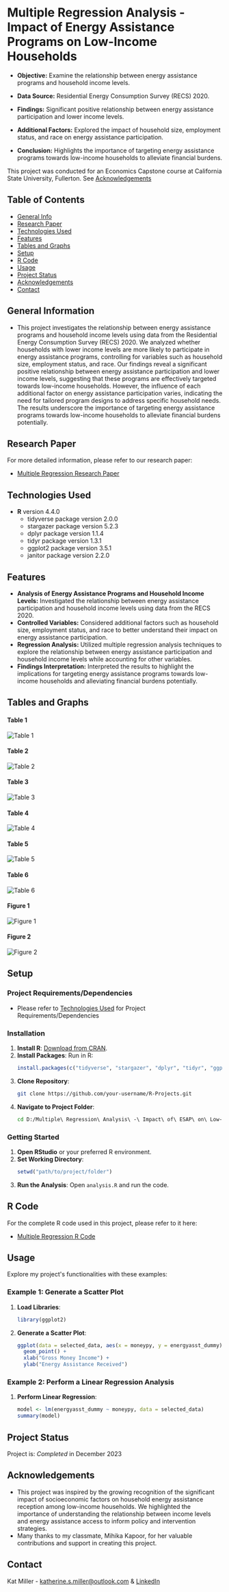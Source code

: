 # Multiple Regression Analysis - Impact of Energy Assistance Programs on Low-Income Households 

- **Objective:** Examine the relationship between energy assistance programs and household income levels.

- **Data Source:** Residential Energy Consumption Survey (RECS) 2020.

- **Findings:** Significant positive relationship between energy assistance participation and lower income levels.

- **Additional Factors:** Explored the impact of household size, employment status, and race on energy assistance participation.

- **Conclusion:** Highlights the importance of targeting energy assistance programs towards low-income households to alleviate financial burdens.

This project was conducted for an Economics Capstone course at California State University, Fullerton. See [Acknowledgements](#acknowledgements)

## Table of Contents

* [General Info](#general-information)
* [Research Paper](#research-paper)
* [Technologies Used](#technologies-used)
* [Features](#features)
* [Tables and Graphs](#Tables-and-Graphs)
* [Setup](#setup)
* [R Code](#R-code)
* [Usage](#usage)
* [Project Status](#project-status)
* [Acknowledgements](#acknowledgements)
* [Contact](#contact)

## General Information

- This project investigates the relationship between energy assistance programs and household income levels using data from the Residential Energy Consumption Survey (RECS) 2020. We analyzed whether households with lower income levels are more likely to participate in energy assistance programs, controlling for variables such as household size, employment status, and race. Our findings reveal a significant positive relationship between energy assistance participation and lower income levels, suggesting that these programs are effectively targeted towards low-income households. However, the influence of each additional factor on energy assistance participation varies, indicating the need for tailored program designs to address specific household needs. The results underscore the importance of targeting energy assistance programs towards low-income households to alleviate financial burdens potentially.

## Research Paper
For more detailed information, please refer to our research paper:
- [Multiple Regression Research Paper](https://github.com/katmiller00/R-Projects/blob/b859205463b7174dcb94f659ca521e67068309e2/Multiple%20Regression%20Analysis%20-%20Impact%20of%20ESAP%20on%20Low-Income%20Households/Multiple%20Regression%20Research%20Paper.pdf)

## Technologies Used 

- **R** version 4.4.0
  - tidyverse package version 2.0.0
  - stargazer package version 5.2.3
  - dplyr package version 1.1.4
  - tidyr package version 1.3.1
  - ggplot2 package version 3.5.1
  - janitor package version 2.2.0

## Features

- **Analysis of Energy Assistance Programs and Household Income Levels:** Investigated the relationship between energy assistance participation and household income levels using data from the RECS 2020.
- **Controlled Variables:** Considered additional factors such as household size, employment status, and race to better understand their impact on energy assistance participation.
- **Regression Analysis:** Utilized multiple regression analysis techniques to explore the relationship between energy assistance participation and household income levels while accounting for other variables.
- **Findings Interpretation:** Interpreted the results to highlight the implications for targeting energy assistance programs towards low-income households and alleviating financial burdens potentially.

## Tables and Graphs

#### Table 1
![Table 1](https://github.com/katmiller00/R-Projects/blob/7be3c19b46f9a3be7428501e8f6944c34626adb7/Multiple%20Regression%20Analysis%20-%20Impact%20of%20ESAP%20on%20Low-Income%20Households/Table%201.png)

#### Table 2
![Table 2](https://github.com/katmiller00/R-Projects/blob/7be3c19b46f9a3be7428501e8f6944c34626adb7/Multiple%20Regression%20Analysis%20-%20Impact%20of%20ESAP%20on%20Low-Income%20Households/Table%202.png)

#### Table 3
![Table 3](https://github.com/katmiller00/R-Projects/blob/7be3c19b46f9a3be7428501e8f6944c34626adb7/Multiple%20Regression%20Analysis%20-%20Impact%20of%20ESAP%20on%20Low-Income%20Households/Table%203.png)

#### Table 4
![Table 4](https://github.com/katmiller00/R-Projects/blob/7be3c19b46f9a3be7428501e8f6944c34626adb7/Multiple%20Regression%20Analysis%20-%20Impact%20of%20ESAP%20on%20Low-Income%20Households/Table%204.png)

#### Table 5
![Table 5](https://github.com/katmiller00/R-Projects/blob/7be3c19b46f9a3be7428501e8f6944c34626adb7/Multiple%20Regression%20Analysis%20-%20Impact%20of%20ESAP%20on%20Low-Income%20Households/Table%205.png)

#### Table 6
![Table 6](https://github.com/katmiller00/R-Projects/blob/7be3c19b46f9a3be7428501e8f6944c34626adb7/Multiple%20Regression%20Analysis%20-%20Impact%20of%20ESAP%20on%20Low-Income%20Households/Table%206.png)

#### Figure 1
![Figure 1](https://github.com/katmiller00/R-Projects/blob/7be3c19b46f9a3be7428501e8f6944c34626adb7/Multiple%20Regression%20Analysis%20-%20Impact%20of%20ESAP%20on%20Low-Income%20Households/Figure%201.png)

#### Figure 2
![Figure 2](https://github.com/katmiller00/R-Projects/blob/7be3c19b46f9a3be7428501e8f6944c34626adb7/Multiple%20Regression%20Analysis%20-%20Impact%20of%20ESAP%20on%20Low-Income%20Households/Figure%202.png)

## Setup
### Project Requirements/Dependencies

- Please refer to [Technologies Used](#technologies-used) for Project Requirements/Dependencies
  
### Installation

1. **Install R**: [Download from CRAN](https://cran.r-project.org/).
2. **Install Packages**: Run in R:
    ```R
    install.packages(c("tidyverse", "stargazer", "dplyr", "tidyr", "ggplot2", "janitor"))
    ```
3. **Clone Repository**:
    ```bash
    git clone https://github.com/your-username/R-Projects.git
    ```
4. **Navigate to Project Folder**:
    ```bash
    cd D:/Multiple\ Regression\ Analysis\ -\ Impact\ of\ ESAP\ on\ Low-Income\ Households
    ```
### Getting Started

1. **Open RStudio** or your preferred R environment.
2. **Set Working Directory**:
    ```R
    setwd("path/to/project/folder")
    ```
3. **Run the Analysis**: Open `analysis.R` and run the code.

## R Code

For the complete R code used in this project, please refer to it here:
- [Multiple Regression R Code](https://github.com/katmiller00/R-Projects/blob/b859205463b7174dcb94f659ca521e67068309e2/Multiple%20Regression%20Analysis%20-%20Impact%20of%20ESAP%20on%20Low-Income%20Households/Multiple%20Regression%20R%20Code.R)

## Usage
Explore my project's functionalities with these examples:

### Example 1: Generate a Scatter Plot

1. **Load Libraries**:
    ```R
    library(ggplot2)
    ```
2. **Generate a Scatter Plot**:
    ```R
    ggplot(data = selected_data, aes(x = moneypy, y = energyasst_dummy)) +
      geom_point() +
      xlab("Gross Money Income") +
      ylab("Energy Assistance Received")
    ```
### Example 2: Perform a Linear Regression Analysis
1. **Perform Linear Regression**:
    ```R
    model <- lm(energyasst_dummy ~ moneypy, data = selected_data)
    summary(model)
    ```
## Project Status
Project is: *Completed* in December 2023

## Acknowledgements
- This project was inspired by the growing recognition of the significant impact of socioeconomic factors on household energy assistance reception among low-income households. We highlighted the importance of understanding the relationship between income levels and energy assistance access to inform policy and intervention strategies.
- Many thanks to my classmate, Mihika Kapoor, for her valuable contributions and support in creating this project.

## Contact
Kat Miller - katherine.s.miller@outlook.com & [LinkedIn](https://linkedin.com/in/katmiller00)
